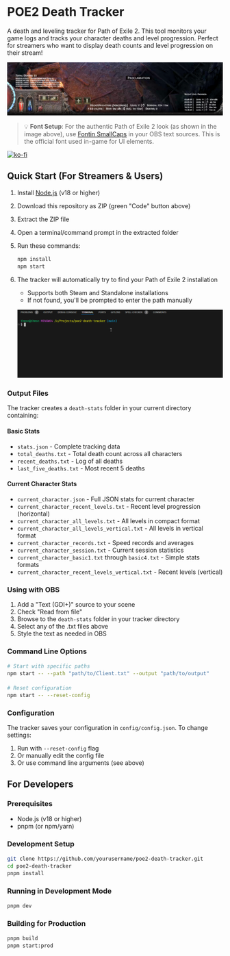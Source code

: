 # POE2 Death Tracker

A death and leveling tracker for Path of Exile 2. This tool monitors your game logs and tracks your character deaths and level progression. Perfect for streamers who want to display death counts and level progression on their stream!

![Overlay Example](overlay.png)

> 💡 **Font Setup**: For the authentic Path of Exile 2 look (as shown in the image above), use [Fontin SmallCaps](https://www.exljbris.com/fontin.html) in your OBS text sources. This is the official font used in-game for UI elements.

[![ko-fi](https://ko-fi.com/img/githubbutton_sm.svg)](https://ko-fi.com/B0B71865NT)

## Quick Start (For Streamers & Users)

1. Install [Node.js](https://nodejs.org/) (v18 or higher)
2. Download this repository as ZIP (green "Code" button above)
3. Extract the ZIP file
4. Open a terminal/command prompt in the extracted folder
5. Run these commands:
   ```bash
   npm install
   npm start
   ```
6. The tracker will automatically try to find your Path of Exile 2 installation

   - Supports both Steam and Standalone installations
   - If not found, you'll be prompted to enter the path manually

   ![Setup Process](setup.gif)

### Output Files

The tracker creates a `death-stats` folder in your current directory containing:

#### Basic Stats

- `stats.json` - Complete tracking data
- `total_deaths.txt` - Total death count across all characters
- `recent_deaths.txt` - Log of all deaths
- `last_five_deaths.txt` - Most recent 5 deaths

#### Current Character Stats

- `current_character.json` - Full JSON stats for current character
- `current_character_recent_levels.txt` - Recent level progression (horizontal)
- `current_character_all_levels.txt` - All levels in compact format
- `current_character_all_levels_vertical.txt` - All levels in vertical format
- `current_character_records.txt` - Speed records and averages
- `current_character_session.txt` - Current session statistics
- `current_character_basic1.txt` through `basic4.txt` - Simple stats formats
- `current_character_recent_levels_vertical.txt` - Recent levels (vertical)

### Using with OBS

1. Add a "Text (GDI+)" source to your scene
2. Check "Read from file"
3. Browse to the `death-stats` folder in your tracker directory
4. Select any of the .txt files above
5. Style the text as needed in OBS

### Command Line Options

```bash
# Start with specific paths
npm start -- --path "path/to/Client.txt" --output "path/to/output"

# Reset configuration
npm start -- --reset-config
```

### Configuration

The tracker saves your configuration in `config/config.json`. To change settings:

1. Run with `--reset-config` flag
2. Or manually edit the config file
3. Or use command line arguments (see above)

## For Developers

### Prerequisites

- Node.js (v18 or higher)
- pnpm (or npm/yarn)

### Development Setup

```bash
git clone https://github.com/yourusername/poe2-death-tracker.git
cd poe2-death-tracker
pnpm install
```

### Running in Development Mode

```bash
pnpm dev
```

### Building for Production

```bash
pnpm build
pnpm start:prod
```
